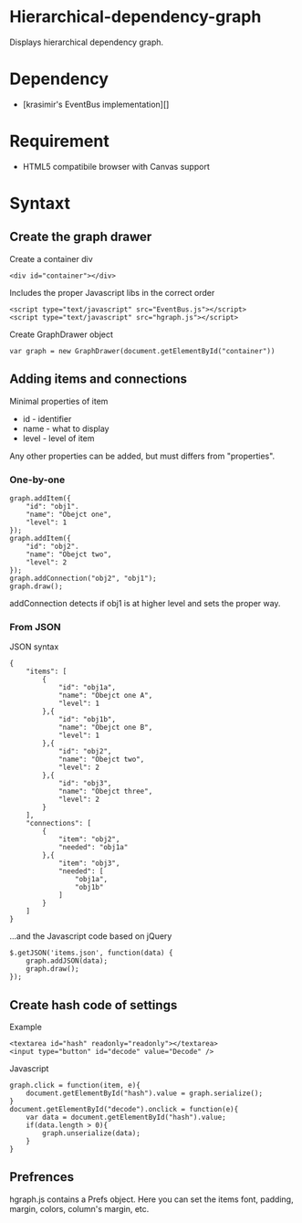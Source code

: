Hierarchical-dependency-graph
=============================

Displays hierarchical dependency graph.

# Dependency

* [krasimir's EventBus implementation][]

# Requirement

* HTML5 compatibile browser with Canvas support

# Syntaxt

## Create the graph drawer

Create a container div

	<div id="container"></div>

Includes the proper Javascript libs in the correct order

 	<script type="text/javascript" src="EventBus.js"></script>
	<script type="text/javascript" src="hgraph.js"></script>

Create GraphDrawer object

	var graph = new GraphDrawer(document.getElementById("container"))

## Adding items and connections

Minimal properties of item
* id - identifier
* name - what to display
* level - level of item

Any other properties can be added, but must differs from "properties".

### One-by-one

	graph.addItem({
		"id": "obj1".
		"name": "Obejct one",
		"level": 1
	});
	graph.addItem({
		"id": "obj2".
		"name": "Obejct two",
		"level": 2
	});
	graph.addConnection("obj2", "obj1");
	graph.draw();

addConnection detects if obj1 is at higher level and sets the proper way.

### From JSON
	
JSON syntax
	
	{
		"items": [
			{
				"id": "obj1a",
				"name": "Obejct one A",
				"level": 1
			},{
				"id": "obj1b",
				"name": "Obejct one B",
				"level": 1
			},{
				"id": "obj2",
				"name": "Obejct two",
				"level": 2
			},{
				"id": "obj3",
				"name": "Obejct three",
				"level": 2
			}
		],
		"connections": [
			{
				"item": "obj2",
				"needed": "obj1a"
			},{
				"item": "obj3",
				"needed": [
					"obj1a",
					"obj1b"
				]
			}
		]
	}

...and the Javascript code based on jQuery

	$.getJSON('items.json', function(data) {
		graph.addJSON(data);
		graph.draw();
	});

## Create hash code of settings

Example

	<textarea id="hash" readonly="readonly"></textarea>
	<input type="button" id="decode" value="Decode" />

Javascript

	graph.click = function(item, e){
		document.getElementById("hash").value = graph.serialize();
	}
	document.getElementById("decode").onclick = function(e){
		var data = document.getElementById("hash").value;
		if(data.length > 0){
			graph.unserialize(data);
		}
	}

## Prefrences

hgraph.js contains a Prefs object. Here you can set the items font, padding, margin, colors, column's margin, etc.

[krasimir's Simple JavaScript class]: https://github.com/krasimir/EventBus
